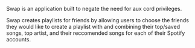 Swap is an application built to negate the need for aux cord privileges. 

Swap creates playlists for friends by allowing users to choose the friends they would like to create a playlist with and combining their top/saved songs, top artist, and their reccomended songs for each of their Spotify accounts. 
